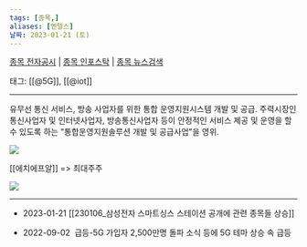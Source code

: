 ```yaml
---
tags: [종목,]
aliases: [엔텔스]
날짜: 2023-01-21 (토)
---
```

[종목 전자공시](https://finance.naver.com/item/dart.naver?code=069410) |  [종목 인포스탁](https://www.infostock.co.kr/site/3d/3d_show.asp?codename=069410) | [종목 뉴스검색](https://m.search.naver.com/search.naver?where=m_news&sm=mtb_jum&query=엔텔스)

태그: [[@5G]], [[@iot]]

___

유무선 통신 서비스, 방송 사업자를 위한 통합 운영지원시스템 개발 및 공급.
주력시장인 통신사업자 및 인터넷사업자, 방송통신사업자 등이 안정적인 서비스 제공 및 운영을 할 수 있도록 하는 "통합운영지원솔루션 개발 및 공급사업"을 영위.

![](https://i.imgur.com/hKarwGc.png)

[[에치에프알]] => 최대주주

![](https://i.imgur.com/kKH2eVK.png)


___
- 2023-01-21 [[230106_삼성전자 스마트싱스 스테이션 공개에 관련 종목들 상승]]

- 2022-09-02  급등-5G 가입자 2,500만명 돌파 소식 등에 5G 테마 상승 속 급등
